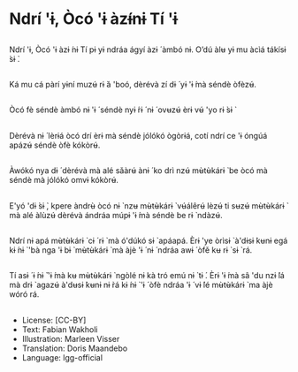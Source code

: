 # Ndrí 'ɨ, Òcó 'ɨ àzɨ́nɨ Tí 'ɨ

##
Ndrí 'ɨ, Òcó 'ɨ àzɨ ́nɨ Tí pɨ
yɨ ndráa ágyí àzɨ ́ àmbó
nɨ. O’dú àlʉ yɨ mu àcìá
tákísɨ ̀sɨ ̀.

##
Ká mu cá pàrí yɨní muzʉ́
rɨ ̀á 'boó, dèrévà zí dɨ ́ yɨ
'ɨ ́mà séndè òfèzʉ́.

##
Òcó fè séndè àmbó nɨ 'ɨ ́
séndè nyɨ ́rɨ ́ nɨ ́ ovʉzʉ́ èrɨ
vʉ́ 'yo rɨ ̀sɨ ̀

##
Dèrévà nɨ ́ lèrɨá òcó drí
èrɨ mà séndè jólókó
ògòrɨá, cotí ndrí ce 'ɨ
óngúá apázʉ́ séndè òfè
kókòrʉ́.

##
Àwókó nya dɨ ́ dèrévà
mà alé sǎàrʉ́ ànɨ ́ ko drì
nzʉ́ mʉ̀tʉ̀kárɨ ̀ be òcó mà
séndè mà jólókó omvɨ
kókòrʉ́.

##
E'yó 'dɨ ̀sɨ ̀, kpere àndrʉ̀
òcó nɨ ̀ nzʉ mʉ̀tʉ̀kárɨ ̀
vʉ́álêrʉ́ lèzʉ́ ti sʉzʉ́
mʉ̀tʉ̀kárɨ ̀ mà alé àlùzʉ́
dèrévà ándráa múpɨ
'ɨ ́mà séndè be rɨ ̀ ndàzʉ́.

##
Ndrí nɨ apá mʉ̀tʉ̀kárɨ ̀ cɨ ́
rɨ ̀ mà ó'dúkó sɨ ̀ apáapá.
Èrɨ 'ye òrìsɨ ̀ à'dɨsɨ ̀kʉnɨ
egá kɨ ́nɨ ̀ 'bà nga 'ɨ bɨ ̀
mʉ̀tʉ̀kárɨ ̀ mà àjè 'ɨ ́ nɨ ́
ndráa awɨ ́ òfě kʉ rɨ ̀ sɨ ̀ rá.

##
Tí asɨ ́ ɨ ́nɨ ̌ 'ɨ ́mà kʉ
mʉ̀tʉ̀kárɨ ̀ ngòlé nɨ kà tró
emú nɨ ̀ tɨ ́. Èrɨ 'ɨ ́mà sâ 'du
nzɨ ̀lá mà drɨ ̀ agazʉ́
à'dʉsɨ ̀kʉnɨ nɨ ̀rá kɨ ́nɨ ̀ 'ɨ ́ òfè
ndráa 'ɨ ́ vɨ ́lé mʉ̀tʉ̀kárɨ ̀
ma àjè wóró rá.

##
* License: [CC-BY]
* Text: Fabian Wakholi
* Illustration: Marleen Visser
* Translation: Doris Maandebo
* Language: lgg-official
